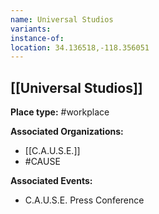 ```yaml
---
name: Universal Studios
variants: 
instance-of: 
location: 34.136518,-118.356051
---
```

## [[Universal Studios]]

**Place type:** #workplace

**Associated Organizations:** 
- [[C.A.U.S.E.]]
- #CAUSE

**Associated Events:** 
- C.A.U.S.E. Press Conference